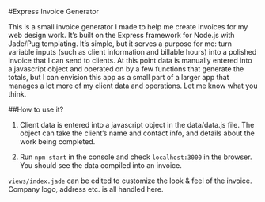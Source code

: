 #Express Invoice Generator

This is a small invoice generator I made to help me create invoices for my web design work. It’s built on the Express framework for Node.js with Jade/Pug templating. It’s simple, but it serves a purpose for me: turn variable inputs (such as client information and billable hours) into a polished invoice that I can send to clients. At this point data is manually entered into a javascript object and operated on by a few functions that generate the totals, but I can envision this app as a small part of a larger app that manages a lot more of my client data and operations. Let me know what you think.

##How to use it?

1. Client data is entered into a javascript object in the data/data.js file. The object can take the client’s name and contact info, and details about the work being completed.

2. Run `npm start` in the console and check `localhost:3000` in the browser. You should see the data compiled into an invoice.

`views/index.jade` can be edited to customize the look & feel of the invoice. Company logo, address etc. is all handled here.